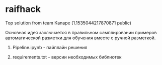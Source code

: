 # raifhack
Top solution from team Kanape (1.1535044217870871 public)

Основная идея заключается в правильном сэмплировании примеров автоматической разметки для обучения вместе с ручной разметкой.

1) Pipeline.ipynb - пайплайн решения

2) requirements.txt - версии необходимых библиотек
